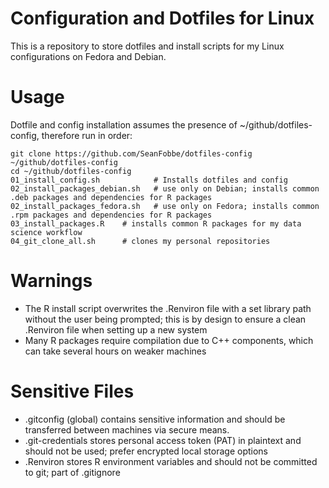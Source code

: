 # Configuration and Dotfiles for Linux

This is a repository to store dotfiles and install scripts for my Linux configurations on Fedora and Debian.

# Usage

Dotfile and config installation assumes the presence of ~/github/dotfiles-config, therefore run in order:

```
git clone https://github.com/SeanFobbe/dotfiles-config ~/github/dotfiles-config
cd ~/github/dotfiles-config
01_install_config.sh            # Installs dotfiles and config
02_install_packages_debian.sh   # use only on Debian; installs common .deb packages and dependencies for R packages
02_install_packages_fedora.sh   # use only on Fedora; installs common .rpm packages and dependencies for R packages
03_install_packages.R    # installs common R packages for my data science workflow
04_git_clone_all.sh      # clones my personal repositories
```

# Warnings

- The R install script overwrites the .Renviron file with a set library path without the user being prompted; this is by design to ensure a clean .Renviron file when setting up a new system
- Many R packages require compilation due to C++ components, which can take several hours on weaker machines

# Sensitive Files

- .gitconfig (global) contains sensitive information and should be transferred between machines via secure means.
- .git-credentials stores personal access token (PAT) in plaintext and should not be used; prefer encrypted local storage options
- .Renviron stores R environment variables and should not be committed to git; part of .gitignore
